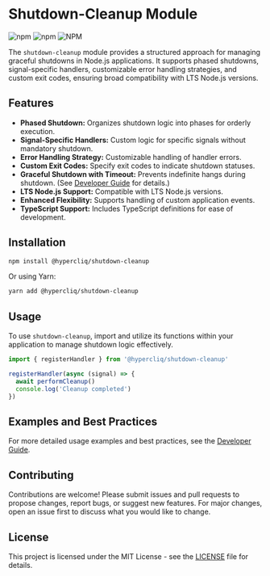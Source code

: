 # Shutdown-Cleanup Module

![npm](https://img.shields.io/npm/v/@hypercliq/shutdown-cleanup)
![npm](https://img.shields.io/npm/dw/@hypercliq/shutdown-cleanup)
![NPM](https://img.shields.io/npm/l/@hypercliq/shutdown-cleanup)

The `shutdown-cleanup` module provides a structured approach for managing graceful shutdowns in Node.js applications. It supports phased shutdowns, signal-specific handlers, customizable error handling strategies, and custom exit codes, ensuring broad compatibility with LTS Node.js versions.

## Features

- **Phased Shutdown:** Organizes shutdown logic into phases for orderly execution.
- **Signal-Specific Handlers:** Custom logic for specific signals without mandatory shutdown.
- **Error Handling Strategy:** Customizable handling of handler errors.
- **Custom Exit Codes:** Specify exit codes to indicate shutdown statuses.
- **Graceful Shutdown with Timeout:** Prevents indefinite hangs during shutdown. (See [Developer Guide](DEVGUIDE.md) for details.)
- **LTS Node.js Support:** Compatible with LTS Node.js versions.
- **Enhanced Flexibility:** Supports handling of custom application events.
- **TypeScript Support:** Includes TypeScript definitions for ease of development.

## Installation

```bash
npm install @hypercliq/shutdown-cleanup
```

Or using Yarn:

```bash
yarn add @hypercliq/shutdown-cleanup
```

## Usage

To use `shutdown-cleanup`, import and utilize its functions within your application to manage shutdown logic effectively.

```js
import { registerHandler } from '@hypercliq/shutdown-cleanup'

registerHandler(async (signal) => {
  await performCleanup()
  console.log('Cleanup completed')
})
```

## Examples and Best Practices

For more detailed usage examples and best practices, see the [Developer Guide](DEVGUIDE.md).

## Contributing

Contributions are welcome! Please submit issues and pull requests to propose changes, report bugs, or suggest new features. For major changes, open an issue first to discuss what you would like to change.

## License

This project is licensed under the MIT License - see the [LICENSE](LICENSE) file for details.
